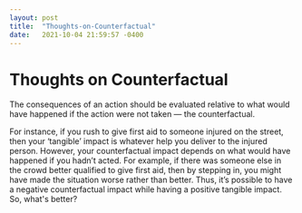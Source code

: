 ```yaml
---
layout: post
title:  "Thoughts-on-Counterfactual"
date:   2021-10-04 21:59:57 -0400
---
```


# Thoughts on Counterfactual

The consequences of an action should be evaluated relative to what would have happened if the action were not taken — the counterfactual.  


For instance, if you rush to give first aid to someone injured on the street, then your ‘tangible’ impact is whatever help you deliver to the injured person.
However, your counterfactual impact depends on what would have happened if you hadn’t acted. For example, if there was someone else in the crowd better qualified to give first aid, then by stepping in, you might have made the situation worse rather than better. 
Thus, it’s possible to have a negative counterfactual impact while having a positive tangible impact.   
So, what's better? 
